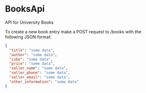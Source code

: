 # BooksApi
API for University Books

To create a new book entry make a POST request to /books with the following JSON format:

```json
{
  "title": "some data",
  "author": "some data",
  "isbn": "some data",
  "price": "some data",
  "seller_name": "some data",
  "seller_phone": "some data",
  "seller_email": "some data",
  "other_information": "some data"
}
```
